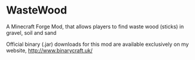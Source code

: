 # WasteWood
A Minecraft Forge Mod, that allows players to find waste wood (sticks) in gravel, soil and sand

Official binary (.jar) downloads for this mod are available exclusively on my website, http://www.binarycraft.uk/
